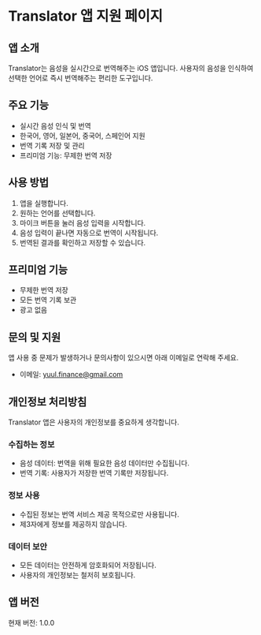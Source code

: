 # Translator 앱 지원 페이지

## 앱 소개
Translator는 음성을 실시간으로 번역해주는 iOS 앱입니다. 사용자의 음성을 인식하여 선택한 언어로 즉시 번역해주는 편리한 도구입니다.

## 주요 기능
- 실시간 음성 인식 및 번역
- 한국어, 영어, 일본어, 중국어, 스페인어 지원
- 번역 기록 저장 및 관리
- 프리미엄 기능: 무제한 번역 저장

## 사용 방법
1. 앱을 실행합니다.
2. 원하는 언어를 선택합니다.
3. 마이크 버튼을 눌러 음성 입력을 시작합니다.
4. 음성 입력이 끝나면 자동으로 번역이 시작됩니다.
5. 번역된 결과를 확인하고 저장할 수 있습니다.

## 프리미엄 기능
- 무제한 번역 저장
- 모든 번역 기록 보관
- 광고 없음

## 문의 및 지원
앱 사용 중 문제가 발생하거나 문의사항이 있으시면 아래 이메일로 연락해 주세요.
- 이메일: yuul.finance@gmail.com

## 개인정보 처리방침
Translator 앱은 사용자의 개인정보를 중요하게 생각합니다.

### 수집하는 정보
- 음성 데이터: 번역을 위해 필요한 음성 데이터만 수집됩니다.
- 번역 기록: 사용자가 저장한 번역 기록만 저장됩니다.

### 정보 사용
- 수집된 정보는 번역 서비스 제공 목적으로만 사용됩니다.
- 제3자에게 정보를 제공하지 않습니다.

### 데이터 보안
- 모든 데이터는 안전하게 암호화되어 저장됩니다.
- 사용자의 개인정보는 철저히 보호됩니다.

## 앱 버전
현재 버전: 1.0.0 
